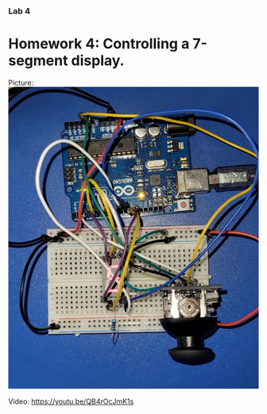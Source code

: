 ### Lab 4

# Homework 4: Controlling a 7-segment display.

Picture: ![Setup](Setup_Lab4.jpg)

Video: https://youtu.be/QB4rOcJmK1s
